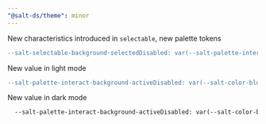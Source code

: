 ```yaml
---
"@salt-ds/theme": minor
---
```


New characteristics introduced in `selectable`, new palette tokens 

```diff
--salt-selectable-background-selectedDisabled: var(--salt-palette-interact-background-activeDisabled);
```

New value in light mode

```diff
--salt-palette-interact-background-activeDisabled: var(--salt-color-blue-30-fade-background);
```

New value in dark mode

```diff
  --salt-palette-interact-background-activeDisabled: var(--salt-color-blue-700-fade-background);
```
